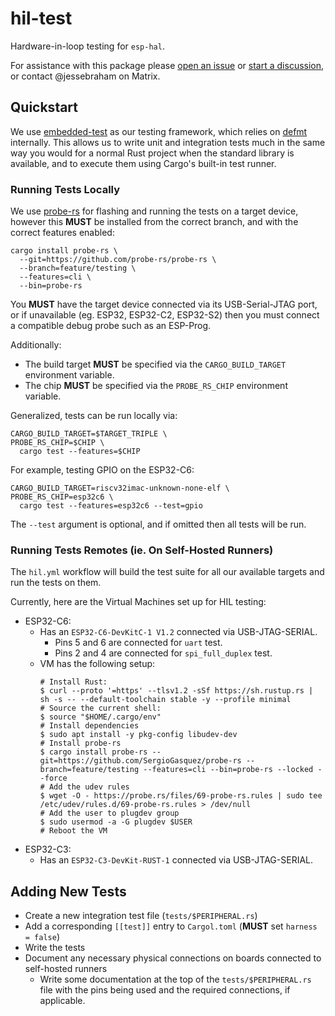 # hil-test

Hardware-in-loop testing for `esp-hal`.

For assistance with this package please [open an issue] or [start a discussion], or contact @jessebraham on Matrix.

[open an issue]: https://github.com/esp-rs/esp-hal/issues/new
[start a discussion]: https://github.com/esp-rs/esp-hal/discussions/new/choose

## Quickstart

We use [embedded-test] as our testing framework, which relies on [defmt] internally. This allows us to write unit and integration tests much in the same way you would for a normal Rust project when the standard library is available, and to execute them using Cargo's built-in test runner.

[embedded-test]: https://github.com/probe-rs/embedded-test
[defmt]: https://github.com/knurling-rs/defmt

### Running Tests Locally

We use [probe-rs] for flashing and running the tests on a target device, however this **MUST** be installed from the correct branch, and with the correct features enabled:

```text
cargo install probe-rs \
  --git=https://github.com/probe-rs/probe-rs \
  --branch=feature/testing \
  --features=cli \
  --bin=probe-rs
```

You **MUST** have the target device connected via its USB-Serial-JTAG port, or if unavailable (eg. ESP32, ESP32-C2, ESP32-S2) then you must connect a compatible debug probe such as an ESP-Prog.

Additionally:

- The build target **MUST** be specified via the `CARGO_BUILD_TARGET` environment variable.
- The chip **MUST** be specified via the `PROBE_RS_CHIP` environment variable.

Generalized, tests can be run locally via:

```shell
CARGO_BUILD_TARGET=$TARGET_TRIPLE \
PROBE_RS_CHIP=$CHIP \
  cargo test --features=$CHIP
```

For example, testing GPIO on the ESP32-C6:

```shell
CARGO_BUILD_TARGET=riscv32imac-unknown-none-elf \
PROBE_RS_CHIP=esp32c6 \
  cargo test --features=esp32c6 --test=gpio
```

The `--test` argument is optional, and if omitted then all tests will be run.

[probe-rs]: https://github.com/probe-rs/probe-rs/

### Running Tests Remotes (ie. On Self-Hosted Runners)
The `hil.yml` workflow will build the test suite for all our available targets and run the tests on them.

Currently, here are the Virtual Machines set up for HIL testing:
- ESP32-C6:
  - Has an `ESP32-C6-DevKitC-1 V1.2` connected via USB-JTAG-SERIAL.
    - Pins 5 and 6 are connected for `uart` test.
    - Pins 2 and 4 are connected for `spi_full_duplex` test.
  - VM has the following setup:
    ```
    # Install Rust:
    $ curl --proto '=https' --tlsv1.2 -sSf https://sh.rustup.rs | sh -s -- --default-toolchain stable -y --profile minimal
    # Source the current shell:
    $ source "$HOME/.cargo/env"
    # Install dependencies
    $ sudo apt install -y pkg-config libudev-dev
    # Install probe-rs
    $ cargo install probe-rs --git=https://github.com/SergioGasquez/probe-rs --branch=feature/testing --features=cli --bin=probe-rs --locked --force
    # Add the udev rules
    $ wget -O - https://probe.rs/files/69-probe-rs.rules | sudo tee /etc/udev/rules.d/69-probe-rs.rules > /dev/null
    # Add the user to plugdev group
    $ sudo usermod -a -G plugdev $USER
    # Reboot the VM
    ```
- ESP32-C3:
  - Has an `ESP32-C3-DevKit-RUST-1` connected via USB-JTAG-SERIAL.




## Adding New Tests

- Create a new integration test file (`tests/$PERIPHERAL.rs`)
- Add a corresponding `[[test]]` entry to `Cargol.toml` (**MUST** set `harness = false`)
- Write the tests
- Document any necessary physical connections on boards connected to self-hosted runners
  - Write some documentation at the top of the `tests/$PERIPHERAL.rs` file with the pins being used and the required connections, if applicable.


